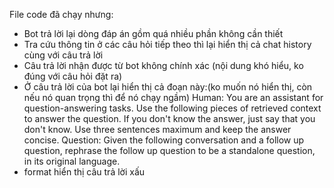 File code đã chạy nhưng:
- Bot trả lời lại dòng đáp án gồm quá nhiều phần không cần thiết
- Tra cứu thông tin ở các câu hỏi tiếp theo thì lại hiển thị cả chat history cùng với câu trả lời
- Câu trả lời nhận được từ bot không chính xác (nội dung khó hiểu, ko đúng với câu hỏi đặt ra)
- Ở câu trả lời của bot lại hiển thị cả đoạn này:(ko muốn nó hiển thị, còn nếu nó quan trọng thì để nó chạy ngầm)
Human: You are an assistant for question-answering tasks. 
Use the following pieces of retrieved context to answer the question. 
If you don't know the answer, just say that you don't know. 
Use three sentences maximum and keep the answer concise. 
Question: Given the following conversation and a follow up question, rephrase the follow up question to be a standalone question, in its original language.
- format hiển thị câu trả lời xấu
